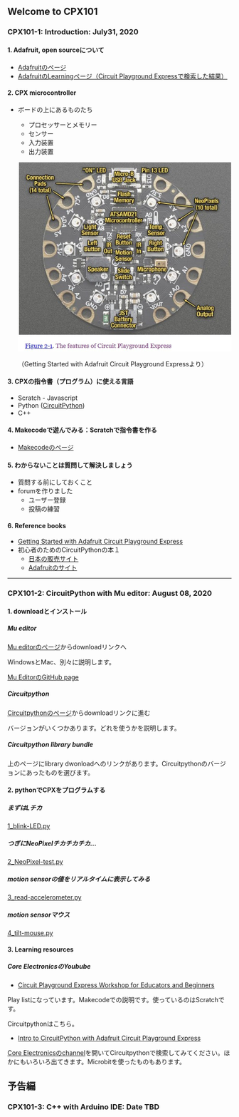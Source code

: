 ## Welcome to CPX101

### CPX101-1: Introduction: July31, 2020

#### 1. Adafruit, open sourceについて

- [Adafruitのページ](https://www.adafruit.com/)
- [AdafruitのLearningページ（Circuit Playground Expressで検索した結果）](https://learn.adafruit.com/search?q=circuit%2520playground%2520express)

#### 2. CPX microcontroller

- ボードの上にあるものたち
  - プロセッサーとメモリー
  - センサー
  - 入力装置
  - 出力装置
  
  ![](./resources/pict/Annotation_2020-07-25_135948.jpg)
  
  （Getting Started with Adafruit Circuit Playground Expressより）

#### 3. CPXの指令書（プログラム）に使える言語

- Scratch - Javascript
- Python ([CircuitPython](https://circuitpython.org/))
- C++

#### 4. Makecodeで遊んでみる：Scratchで指令書を作る

- [Makecodeのページ](https://www.microsoft.com/en-us/makecode)

#### 5. わからないことは質問して解決しましょう

- 質問する前にしておくこと
- forumを作りました
  - ユーザー登録
  - 投稿の練習

#### 6. Reference books

- [Getting Started with Adafruit Circuit Playground Express](https://read.amazon.com/kp/embed?asin=B07H9J3G2P&preview=newtab&linkCode=kpe&ref_=cm_sw_r_kb_dp_-i8gFbFKKVSZX)
- 初心者のためのCircuitPythonの本１
  - [日本の販売サイト](https://booth.pm/ja/items/1575764)
  - [Adafruitのサイト](https://www.adafruit.com/product/4024)

---

### CPX101-2: CircuitPython with Mu editor: August 08, 2020

#### 1. downloadとインストール

##### Mu editor
[Mu editorのページ](https://codewith.mu)からdownloadリンクへ

WindowsとMac、別々に説明します。

[Mu EditorのGitHub page](https://github.com/mu-editor/mu)

##### Circuitpython
[Circuitpythonのページ](https://circuitpython.org/)からdownloadリンクに進む

バージョンがいくつかあります。どれを使うかを説明します。

##### Circuitpython library bundle
上のページにlibrary dwonloadへのリンクがあります。Circuitpythonのバージョンにあったものを選びます。

#### 2. pythonでCPXをプログラムする
##### まずはLチカ
[1_blink-LED.py](https://github.com/misson3/CPX101/blob/master/CPX101-2/1_blink-LED.py)

##### つぎにNeoPixelチカチカチカ...
[2_NeoPixel-test.py](https://github.com/misson3/CPX101/blob/master/CPX101-2/2_NeoPixel-test.py)

##### motion sensorの値をリアルタイムに表示してみる
[3_read-accelerometer.py](https://github.com/misson3/CPX101/blob/master/CPX101-2/3_read-accelerometer.py)

##### motion sensorマウス
[4_tilt-mouse.py](https://github.com/misson3/CPX101/blob/master/CPX101-2/4_tilt-mouse.py)

#### 3. Learning resources
##### Core ElectronicsのYoubube
- [Circuit Playground Express Workshop for Educators and Beginners](https://www.youtube.com/playlist?list=PLPK2l9Knytg4DJXeM5Jg-xgEH8RYkLuPg)

Play listになっています。Makecodeでの説明です。使っているのはScratchです。

Circuitpythonはこちら。

- [Intro to CircuitPython with Adafruit Circuit Playground Express](https://www.youtube.com/watch?v=TIcq6sr7EmY&t=536s)

[Core Electronicsのchannel](https://www.youtube.com/channel/UCp5ShPYJvi2EA4hLUERa86w)を開いてCircuitpythonで検索してみてください。ほかにもいろいろ出てきます。Microbitを使ったものもあります。


## 予告編

### CPX101-3: C++ with Arduino IDE: Date TBD
